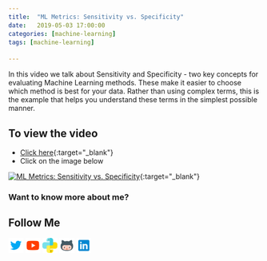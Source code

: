 ```yaml
---
title:  "ML Metrics: Sensitivity vs. Specificity"
date:   2019-05-03 17:00:00
categories: [machine-learning]
tags: [machine-learning]

---
```


In this video we talk about Sensitivity and Specificity - two key concepts for evaluating Machine Learning methods. These make it easier to choose which method is best for your data. Rather than using complex terms, this is the example that helps you understand these terms in the simplest possible manner.


## To view the video
* [Click here](https://youtu.be/JNYkHfT5png){:target="_blank"}
* Click on the image below

[![ML Metrics: Sensitivity vs. Specificity](http://img.youtube.com/vi/JNYkHfT5png/0.jpg)](http://www.youtube.com/watch?v=JNYkHfT5png){:target="_blank"}

### Want to know more about me?
## Follow Me
<a href="https://twitter.com/_bhaveshbhatt" target="_blank"><img class="ai-subscribed-social-icon" src="/assets/images/tw.png" width="30"></a>
<a href="https://www.youtube.com/bhaveshbhatt8791/" target="_blank"><img class="ai-subscribed-social-icon" src="/assets/images/ytb.png" width="30"></a>
<a href="https://www.youtube.com/PythonTricks/" target="_blank"><img class="ai-subscribed-social-icon" src="/assets/images/python_logo.png" width="30"></a>
<a href="https://github.com/bhattbhavesh91" target="_blank"><img class="ai-subscribed-social-icon" src="/assets/images/gthb.png" width="30"></a>
<a href="https://www.linkedin.com/in/bhattbhavesh91/" target="_blank"><img class="ai-subscribed-social-icon" src="/assets/images/lnkdn.png" width="30"></a>
